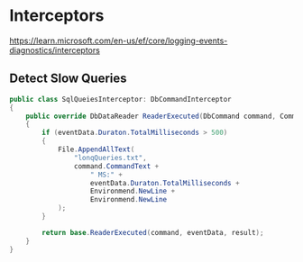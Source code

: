 # Interceptors
https://learn.microsoft.com/en-us/ef/core/logging-events-diagnostics/interceptors
## Detect Slow Queries
```csharp
public class SqlQueiesInterceptor: DbCommandInterceptor
{
    public override DbDataReader ReaderExecuted(DbCommand command, CommandExecutedEventData eventData, DbDataReader result)
    {
        if (eventData.Duraton.TotalMilliseconds > 500)
        {
            File.AppendAllText(
                "lonqQueries.txt",
                command.CommandText +
                    " MS:" +
                    eventData.Duraton.TotalMilliseconds +
                    Environmend.NewLine +
                    Environmend.NewLine
            );
        }

        return base.ReaderExecuted(command, eventData, result);
    }
}
```
